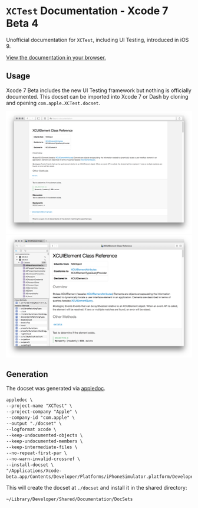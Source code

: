 # `XCTest` Documentation - Xcode 7 Beta 4

Unofficial documentation for `XCTest`, including UI Testing, introduced in iOS 9.

[View the documentation in your browser.](http://joemasilotti.github.io/XCTest-Documentation/)

## Usage

Xcode 7 Beta includes the new UI Testing framework but nothing is officially documented. This docset can be imported into Xcode 7 or Dash by cloning and opening `com.apple.XCTest.docset`.

![Xcode](Images/Xcode.png)
![Dash](Images/Dash.png)

## Generation

The docset was generated via [appledoc](https://github.com/tomaz/appledoc#readme).

```
appledoc \
--project-name "XCTest" \
--project-company "Apple" \
--company-id "com.apple" \
--output "./docset" \
--logformat xcode \
--keep-undocumented-objects \
--keep-undocumented-members \
--keep-intermediate-files \
--no-repeat-first-par \
--no-warn-invalid-crossref \
--install-docset \
"/Applications/Xcode-beta.app/Contents/Developer/Platforms/iPhoneSimulator.platform/Developer/Library/Frameworks/XCTest.framework"
```

This will create the docset at `./docset` and install it in the shared directory:

```
~/Library/Developer/Shared/Documentation/DocSets
```
